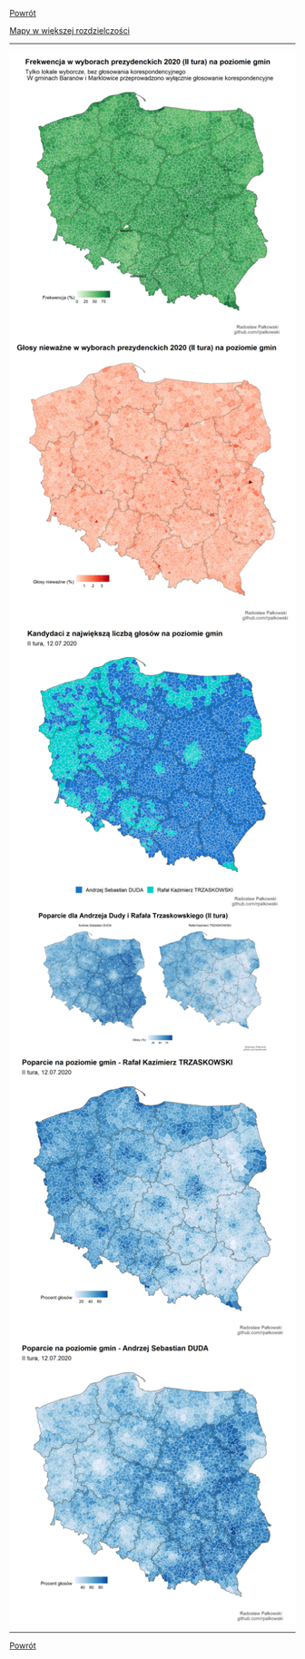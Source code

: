[Powrót](./)

[Mapy w większej rozdzielczości](https://github.com/rpalkowski/wybory-2020/tree/master/II_tura)


------------------------------------------------------------------------

<img src="wybory_2020/plots/frekwencja_mapa_II_tura-1.png" style="display: block; margin: auto;" />

<img src="wybory_2020/plots/glosy_niewazne_II_tura-1.png" style="display: block; margin: auto;" />

<img src="wybory_2020/plots/zwyciezcy_gminy_II_tura-1.png" style="display: block; margin: auto;" />

<img src="wybory_2020/plots/poparcie_proc_II_tura-1.png" style="display: block; margin: auto;" />

<img src="wybory_2020/plots/poparcie_proc_rt_II_tura-1.png" style="display: block; margin: auto;" />

<img src="wybory_2020/plots/poparcie_proc_ad_II_tura-1.png" style="display: block; margin: auto;" />

------------------------------------------------------------------------


[Powrót](./)
